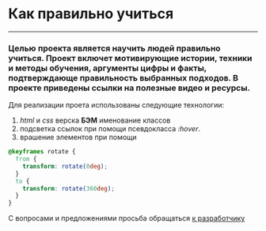 # Как правильно учиться
------
### Целью проекта является научить людей правильно учиться. Проект включет мотивирующие истории, техники и методы обучения, аргументы цифры и факты, подтверждающе правильность выбранных подходов. В проекте приведены ссылки на полезные видео и ресурсы. 
Для реализации проета использованы следующие технологии:  
1. *html* и *css* верска
**БЭМ** именование классов  
2. подсветка ссылок при помощи псевдокласса *:hover*.
3. врашение элементов при помощи 
```css
@keyframes rotate {
  from {
    transform: rotate(0deg);
  }
  to {
    transform: rotate(360deg);
  }
}
``` 
С вопросами и предложениями просьба обращаться [к разработчику](https://www.facebook.com/amolokanoff)
